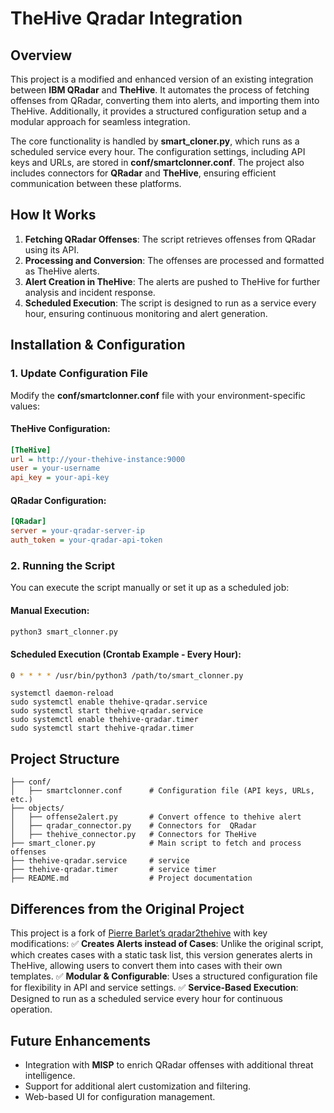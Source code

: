 # **TheHive Qradar Integration**

## **Overview**
This project is a modified and enhanced version of an existing integration between **IBM QRadar** and **TheHive**. It automates the process of fetching offenses from QRadar, converting them into alerts, and importing them into TheHive. Additionally, it provides a structured configuration setup and a modular approach for seamless integration.

The core functionality is handled by **smart_cloner.py**, which runs as a scheduled service every hour. The configuration settings, including API keys and URLs, are stored in **conf/smartclonner.conf**. The project also includes connectors for **QRadar** and **TheHive**, ensuring efficient communication between these platforms.

## **How It Works**
1. **Fetching QRadar Offenses**: The script retrieves offenses from QRadar using its API.
2. **Processing and Conversion**: The offenses are processed and formatted as TheHive alerts.
3. **Alert Creation in TheHive**: The alerts are pushed to TheHive for further analysis and incident response.
4. **Scheduled Execution**: The script is designed to run as a service every hour, ensuring continuous monitoring and alert generation.

## **Installation & Configuration**

### **1. Update Configuration File**
Modify the **conf/smartclonner.conf** file with your environment-specific values:

#### **TheHive Configuration:**
```ini
[TheHive]
url = http://your-thehive-instance:9000
user = your-username
api_key = your-api-key
```

#### **QRadar Configuration:**
```ini
[QRadar]
server = your-qradar-server-ip
auth_token = your-qradar-api-token
```

### **2. Running the Script**
You can execute the script manually or set it up as a scheduled job:

#### **Manual Execution:**
```bash
python3 smart_clonner.py
```

#### **Scheduled Execution (Crontab Example - Every Hour):**
```bash
0 * * * * /usr/bin/python3 /path/to/smart_clonner.py
```

```service
systemctl daemon-reload
sudo systemctl enable thehive-qradar.service
sudo systemctl start thehive-qradar.service
sudo systemctl enable thehive-qradar.timer
sudo systemctl start thehive-qradar.timer
```

## **Project Structure**
```
├── conf/
│   ├── smartclonner.conf      # Configuration file (API keys, URLs, etc.)
├── objects/
│   ├── offense2alert.py       # Convert offence to thehive alert
│   ├── qradar_connector.py    # Connectors for  QRadar
│   ├── thehive_connector.py   # Connectors for TheHive 
├── smart_cloner.py            # Main script to fetch and process offenses
├── thehive-qradar.service     # service
├── thehive-qradar.timer       # service timer
├── README.md                  # Project documentation
```

## **Differences from the Original Project**
This project is a fork of [Pierre Barlet’s qradar2thehive](https://github.com/pierrebarlet/qradar2thehive) with key modifications:
✅ **Creates Alerts instead of Cases**: Unlike the original script, which creates cases with a static task list, this version generates alerts in TheHive, allowing users to convert them into cases with their own templates.
✅ **Modular & Configurable**: Uses a structured configuration file for flexibility in API and service settings.
✅ **Service-Based Execution**: Designed to run as a scheduled service every hour for continuous operation.

## **Future Enhancements**
- Integration with **MISP** to enrich QRadar offenses with additional threat intelligence.
- Support for additional alert customization and filtering.
- Web-based UI for configuration management.

